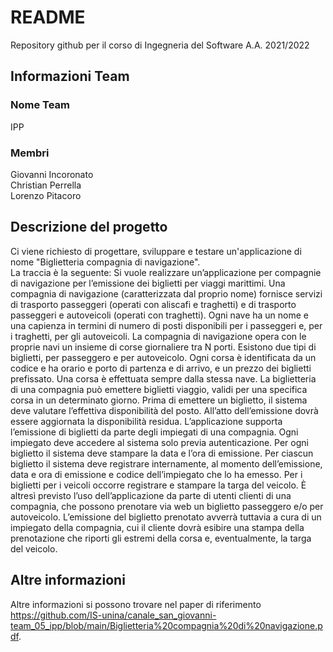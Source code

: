 # README
Repository github per il corso di Ingegneria del Software A.A. 2021/2022

## Informazioni Team

### Nome Team
IPP

### Membri
Giovanni Incoronato  
Christian Perrella  
Lorenzo Pitacoro

## Descrizione del progetto
Ci viene richiesto di progettare, sviluppare e testare un'applicazione di nome "Biglietteria compagnia di
navigazione".  
La traccia è la seguente:
Si vuole realizzare un’applicazione per compagnie di navigazione per l’emissione dei
biglietti per viaggi marittimi.
Una compagnia di navigazione (caratterizzata dal proprio nome) fornisce servizi di
trasporto passeggeri (operati con aliscafi e traghetti) e di trasporto passeggeri e autoveicoli (operati con traghetti). Ogni nave ha un nome e una capienza in termini
di numero di posti disponibili per i passeggeri e, per i traghetti, per gli autoveicoli.
La compagnia di navigazione opera con le proprie navi un insieme di corse giornaliere tra N porti. Esistono due tipi di biglietti, per passeggero e per autoveicolo.
Ogni corsa è identificata da un codice e ha orario e porto di partenza e di arrivo, e
un prezzo dei biglietti prefissato. Una corsa è effettuata sempre dalla stessa nave.
La biglietteria di una compagnia può emettere biglietti viaggio, validi per una specifica corsa in un determinato giorno. Prima di emettere un biglietto, il sistema
deve valutare l’effettiva disponibilità del posto. All’atto dell’emissione dovrà essere
aggiornata la disponibilità residua.
L’applicazione supporta l’emissione di biglietti da parte degli impiegati di una compagnia. Ogni impiegato deve accedere al sistema solo previa autenticazione. Per
ogni biglietto il sistema deve stampare la data e l’ora di emissione. Per ciascun
biglietto il sistema deve registrare internamente, al momento dell’emissione, data e
ora di emissione e codice dell’impiegato che lo ha emesso. Per i biglietti per i veicoli
occorre registrare e stampare la targa del veicolo.
È altresì previsto l’uso dell’applicazione da parte di utenti clienti di una compagnia, che possono prenotare via web un biglietto passeggero e/o per autoveicolo.
L’emissione del biglietto prenotato avverrà tuttavia a cura di un impiegato della
compagnia, cui il cliente dovrà esibire una stampa della prenotazione che riporti gli
estremi della corsa e, eventualmente, la targa del veicolo.

## Altre informazioni
Altre informazioni si possono trovare nel paper di riferimento https://github.com/IS-unina/canale_san_giovanni-team_05_ipp/blob/main/Biglietteria%20compagnia%20di%20navigazione.pdf.
